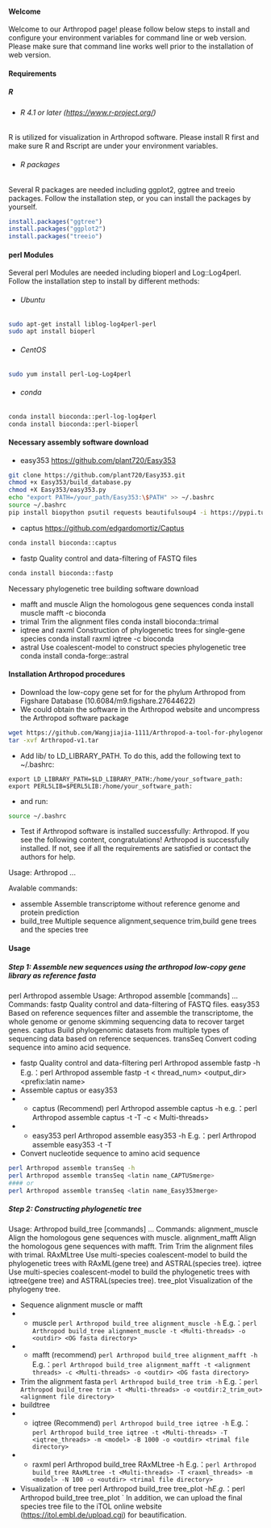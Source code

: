#### Welcome
Welcome to our Arthropod page! please follow below steps to install and configure your environment variables for command line or web version. Please make sure that command line works well prior to the installation of web version.

#### Requirements
##### R
- ###### R 4.1 or later (https://www.r-project.org/)
R is utilized for visualization in Arthropod software. Please install R first and make sure R and Rscript are under your environment variables.
- ###### R packages
Several R packages are needed including ggplot2, ggtree and treeio packages. Follow the installation step, or you can install the packages by yourself.
```R
install.packages("ggtree")
install.packages("ggplot2")
install.packages("treeio")
```
#### perl Modules
Several perl Modules are needed including bioperl and Log::Log4perl. 
Follow the installation step to install by different methods:
- ###### Ubuntu
```bash
sudo apt-get install liblog-log4perl-perl
sudo apt install bioperl
```
- ###### CentOS
```bash
sudo yum install perl-Log-Log4perl
```
- ###### conda
```bash
conda install bioconda::perl-log-log4perl
conda install bioconda::perl-bioperl
```
#### Necessary assembly software download
- easy353	https://github.com/plant720/Easy353
```bash
git clone https://github.com/plant720/Easy353.git
chmod +x Easy353/build_database.py
chmod +X Easy353/easy353.py
echo "export PATH=/your_path/Easy353:\$PATH" >> ~/.bashrc
source ~/.bashrc
pip install biopython psutil requests beautifulsoup4 -i https://pypi.tuna.tsinghua.edu.cn/simple
```
- captus	https://github.com/edgardomortiz/Captus
```bash
conda install bioconda::captus
```
- fastp	Quality control and data-filtering of FASTQ files
```bash
conda install bioconda::fastp
```
Necessary phylogenetic tree building software download
- mafft and muscle	Align the homologous gene sequences
conda install muscle mafft -c bioconda
- trimal	Trim the alignment files
conda install bioconda::trimal
- iqtree and raxml	Construction of phylogenetic trees for single-gene species
conda install raxml iqtree -c bioconda
- astral	Use coalescent-model to construct species phylogenetic tree
conda install conda-forge::astral

#### Installation Arthropod procedures
- Download the low-copy gene set for for the phylum Arthropod from Figshare Database (10.6084/m9.figshare.27644622)
- We could obtain the software in the Arthropod website and uncompress the Arthropod software package
```bash
wget https://github.com/Wangjiajia-1111/Arthropod-a-tool-for-phylogenomic-research-in-arthropods/blob/main/Arthropod-v1.tar
tar -xvf Arthropod-v1.tar
```
- Add lib/ to LD_LIBRARY_PATH. To do this, add the following text to ~/.bashrc:
```text
export LD_LIBRARY_PATH=$LD_LIBRARY_PATH:/home/your_software_path:
export PERL5LIB=$PERL5LIB:/home/your_software_path:
```
- and run:
```bash
source ~/.bashrc
```
- Test if Arthropod software is installed successfully: Arthropod. If you see the following content, congratulations! Arthropod is successfully installed. If not, see if all the requirements are satisfied or contact the authors for help.

Usage: Arthropod <command> ...

Avalable commands:
- assemble    	Assemble transcriptome without reference genome and protein prediction
- build_tree	Multiple sequence alignment,sequence trim,build gene trees and the species tree

#### Usage
##### Step 1: Assemble new sequences using the arthropod low-copy gene library as reference fasta
perl Arthropod assemble
Usage: Arthropod assemble [commands] ...
Commands:
fastp		Quality control and data-filtering of FASTQ files.
easy353		Based on reference sequences filter and assemble the transcriptome, the whole genome or genome skimming sequencing data to recover target genes.
captus		Build phylogenomic datasets from multiple types of sequencing data based on reference sequences.
transSeq		Convert coding sequence into amino acid sequence.

- fastp	Quality control and data-filtering
perl Arthropod assemble fastp -h
E.g.：perl Arthropod assemble fastp -t < thread_num> <fq1> <fq2> <output_dir> <prefix:latin name>
- Assemble	captus or easy353
- - captus (Recommend)
perl Arthropod assemble captus -h
e.g.：perl Arthropod assemble captus -t <assemble threads> -T <extract threads> -c < Multi-threads> <FASTQ files directory or list> <latin name> <reference fasta directory>
- - easy353
perl Arthropod assemble easy353 -h
E.g.：perl Arthropod assemble easy353 -t <filtering threads> -T <assembly threads> <fq1> <fq2> <reference fasta directory> <latin name>
- Convert nucleotide sequence to amino acid sequence
```bash
perl Arthropod assemble transSeq -h
perl Arthropod assemble transSeq <latin name_CAPTUSmerge>
#### or
perl Arthropod assemble transSeq <latin name_Easy353merge>
```
##### Step 2: Constructing phylogenetic tree

Usage: Arthropod build_tree [commands] ...
Commands:
alignment_muscle		Align the homologous gene sequences with muscle.
alignment_mafft		Align the homologous gene sequences with mafft.
Trim					Trim the alignment files with trimal.
RAxMLtree			Use multi-species coalescent-model to build the phylogenetic trees with RAxML(gene tree) and ASTRAL(species tree).
iqtree				Use multi-species coalescent-model to build the phylogenetic trees with iqtree(gene tree) and ASTRAL(species tree).
tree_plot				Visualization of the phylogeny tree.
- Sequence alignment	muscle or mafft
- - muscle
`perl Arthropod build_tree alignment_muscle -h`
E.g.：`perl Arthropod build_tree alignment_muscle -t <Multi-threads> -o <outdir> <OG fasta directory>`
- - mafft (recommend)
`perl Arthropod build_tree alignment_mafft -h`
E.g.：`perl Arthropod build_tree alignment_mafft -t <alignment threads> -c <Multi-threads> -o <outdir> <OG fasta directory>`
- Trim the alignment fasta
`perl Arthropod build_tree trim -h`
E.g.：`perl Arthropod build_tree trim -t <Multi-threads> -o <outdir:2_trim_out> <alignment file directory>`
- buildtree
- - iqtree (Recommend)
`perl Arthropod build_tree iqtree -h`
E.g.：`perl Arthropod build_tree iqtree -t <Multi-threads> -T <iqtree_threads> -m <model> -B 1000 -o <outdir> <trimal file directory>`
- - raxml
perl Arthropod build_tree RAxMLtree -h
E.g.：`perl Arthropod build_tree RAxMLtree -t <Multi-threads> -T <raxml_threads> -m <model> -N 100 -o <outdir> <trimal file directory>`
- Visualization of tree
  perl Arthropod build_tree tree_plot -h$`
E.g.：`$perl Arthropod build_tree tree_plot <tree file> <species group> <output prefix>`
In addition, we can upload the final species tree file to the iTOL online website (https://itol.embl.de/upload.cgi) for beautification.

